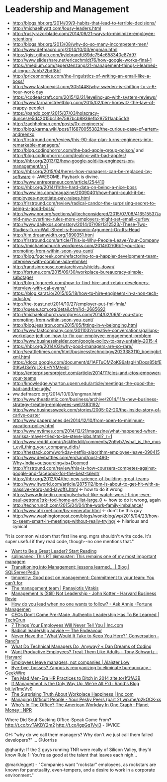 # Leadership and Management

* http://blogs.hbr.org/2014/09/9-habits-that-lead-to-terrible-decisions/
* http://michaelhyatt.com/lousy-leaders.html
* http://rustyrazorblade.com/2014/09/21-ways-to-minimize-employee-retention/
* http://blogs.hbr.org/2013/08/why-do-so-many-incompetent-men/
* http://www.defmacro.org/2014/10/03/engman.html
* https://gist.github.com/kylebrandt/89dc754c658340e87d97
* http://www.slideshare.net/ericschmidt76/how-google-works-final-1
* https://medium.com/@gerstenzang/21-management-things-i-learned-at-imgur-7abb72bdf8bf
* http://priceonomics.com/the-linguistics-of-writing-an-email-like-a-boss/
* http://www.fastcoexist.com/3051448/why-sweden-is-shifting-to-a-6-hour-work-day
* https://codeascraft.com/2015/12/21/leveling-up-with-system-reviews/
* http://www.farnamstreetblog.com/2015/02/ben-horowitz-the-law-of-crappy-people/
* https://pando.com/2015/07/03/holacracy-dunces/e5d42015bc13e7597bcb8936efb287511aab5cfd/
* http://zachholman.com/posts/0x-engineers/
* http://blog.karma.wiki/post/116870055382/the-curious-case-of-artem-andreenko
* http://firstround.com/review/this-90-day-plan-turns-engineers-into-remarkable-managers/
* http://blog.codinghorror.com/the-bad-apple-group-poison/ and http://blog.codinghorror.com/dealing-with-bad-apples/
* https://hbr.org/2013/12/how-google-sold-its-engineers-on-management/ar/1
* https://hbr.org/2015/04/heres-how-managers-can-be-replaced-by-software <- AWESOME. Payback is divine.
* http://www.entrepreneur.com/article/254410
* https://hbr.org/2014/11/the-hard-data-on-being-a-nice-boss
* http://www.inc.com/magazine/20090401/how-hard-could-it-be-employees-negotiate-pay-raises.html
* http://firstround.com/review/radical-candor-the-surprising-secret-to-being-a-good-boss/
* http://www.npr.org/sections/alltechconsidered/2015/07/08/416515537/amid-new-overtime-rules-more-employers-might-set-email-curfew
* http://www.dailykos.com/story/2014/07/08/1312523/-These-Two-Studies-Turn-Wall-Street-s-Economic-Argument-On-Its-Head
* http://tim.dreamwidth.org/1890351.html
* http://firstround.com/article/This-is-Why-People-Leave-Your-Company
* https://michaelochurch.wordpress.com/2014/02/06/if-you-stop-promoting-from-within-soon-you-cant/
* http://blog.fogcreek.com/refactoring-to-a-happier-development-team-interview-with-coraline-ada-ehmke/
* http://randsinrepose.com/archives/shields-down/
* http://fortune.com/2015/09/30/workplace-bureaucracy-simple-sabotage/
* http://blog.fogcreek.com/how-to-find-hire-and-retain-developers-interview-with-cal-evans/
* https://blog.karat.io/2015/05/18/how-to-hire-engineers-in-a-non-tech-industry/
* http://the-toast.net/2014/10/27/employer-put-fml-fmla/
* http://queue.acm.org/detail.cfm?id=2685692
* http://michaelochurch.wordpress.com/2014/02/06/if-you-stop-promoting-from-within-soon-you-cant/
* http://blog.jessitron.com/2015/05/fitting-in-v-belonging.html
* http://www.fastcompany.com/3011032/creative-conversations/gallups-workplace-jedi-on-how-to-fix-our-employee-engagement-problem
* http://www.businessinsider.com/google-policy-to-pay-unfairly-2015-4
* https://hbr.org/2014/03/why-good-managers-are-so-rare/
* http://seattletimes.com/html/businesstechnology/2023383110_boeingbrtxml.html
* https://docs.google.com/document/d/1AFTuOMZoK96afsgHhDoxs85bfE0tKwUSeYgLX-bHYYM/edit
* https://enterprisersproject.com/article/2014/11/cios-and-ctos-empower-your-teams
* http://knowledge.wharton.upenn.edu/article/meetings-the-good-the-bad-and-the-ugly/
* ww.defmacro.org/2014/10/03/engman.html
* http://www.theatlantic.com/business/archive/2014/11/a-new-business-strategy-treating-employees-well/383192/
* http://www.businessweek.com/stories/2005-02-20/the-inside-story-of-carlys-ouster
* http://www.paperplanes.de/2014/12/10/from-open-to-minimum-vacation-policy.html
* http://www.nytimes.com/2014/12/21/magazine/what-happened-when-marissa-mayer-tried-to-be-steve-jobs.html?_r=1
* http://www.reddit.com/r/AskReddit/comments/2q9yb7/what_is_the_most_evil_thing_your_company_didis/
* http://thestack.com/workday-netflix-algorithm-employee-leave-090415
* http://www.devbattles.com/en/sand/post-490-Why+India+outsourcing+is+Doomed
* http://firstround.com/review/this-is-how-coursera-competes-against-google-and-facebook-for-the-best-talent/
* https://hbr.org/2012/04/the-new-science-of-building-great-teams
* http://www.itworld.com/article/2875112/ibm-is-about-to-get-hit-with-a-massive-reorg-and-layoffs.html <- how to do it wrong
* https://www.linkedin.com/pulse/what-like-watch-worst-firing-ever-paul-petrone?trk=tod-home-art-list-large_0 <- how to do it wrong, again
* http://techcrunch.com/2015/04/04/the-work-family-imbalance/
* http://www.atrixnet.com/bs-generator.html <- don't be this guy
* http://www.washingtonpost.com/blogs/wonkblog/wp/2015/04/23/how-to-seem-smart-in-meetings-without-really-trying/ <- hilarious and cynical


"It is common wisdom that first line eng. mgrs shouldn't write code. It's super useful if they read code, though--no one mentions that."


<li><a href="http://lifehacker.com/5936493/want-to-be-a-great-leader-start-reading" time_added="1348860619" tags="hn">Want to Be a Great Leader? Start Reading</a></li>
<li><a href="http://t.co/YYHq3ykW" time_added="1351961289" tags="hn">sqlinsaneo: This RT @msuster: This remains one of my most important managem</a></li>
<li><a href="http://pulse.sqlserverpedia.com/blog/transitioning-into-management-lessons-learned/" time_added="1353428056" tags="hn,sql">Transitioning into Management; lessons learned… | Blog | SQLServerPedia</a></li>
<li><a href="http://t.co/3UIY8aIt" time_added="1355587666" tags="academia,brand,hn,important">timoreilly: Good post on management: Commitment to your team: You can't for</a></li>
<li><a href="http://vitakis.com/2013/01/06/the-management-team/" time_added="1357502149" tags="hn,important">The management team | Panayiotis Vitakis</a></li>
<li><a href="http://blogs.hbr.org/kotter/2013/01/management-is-still-not-leadership.html" time_added="1357980566" tags="academia,hn">Management Is (Still) Not Leadership - John Kotter - Harvard Business Revie</a></li>
<li><a href="http://management.fortune.cnn.com/2013/01/10/leadership-change-resistance/?iid=HP_LN" time_added="1357848500" tags="academia,brand,hn,important,side biz">How do you lead when no one wants to follow? - Ask Annie -Fortune Managemen</a></li>
<li><a href="http://techcrunch.com/2012/12/01/the-path-to-a-culture-of-success-is-paved-with-authentic-leadership/" time_added="1354409560" tags="hn">CEOs Don’t Come Pre-Made, Authentic Leadership Has To Be Learned | TechCrun</a></li>
<li><a href="http://www.inc.com/jeff-haden/what-your-employees-are-really-thinking.html" time_added="1354735709" tags="brand">7 Things Your Employees Will Never Tell You | Inc.com</a></li>
<li><a href="http://www.johndcook.com/blog/2012/11/05/radical-leadership/" time_added="1352146790" tags="hn">Radical leadership advice — The Endeavour</a></li>
<li><a href="http://moz.com/rand/never-have-the-what-would-it-take-to-keep-you-here-conversation/" time_added="1356816736" tags="hn,important">Never Have the "What Would It Take to Keep You Here?" Conversation - Rand's</a></li>
<li><a href="http://dandreamsofcoding.com/2013/01/22/what-do-technical-managers-do-anyway/" time_added="1358862892" tags="hn">What Do Technical Managers Do, Anyway? « Dan Dreams of Coding</a></li>
<li><a href="http://blogs.hbr.org/schwartz/2013/03/treat-employees-with-trust.html" time_added="1363237204" tags="brand,hiring/firing,hn">Want Productive Employees? Treat Them Like Adults - Tony Schwartz - Harvard</a></li>
<li><a href="http://www.alaisterlow.com/employees-leave-managers-not-companies/" time_added="1360167293" tags="brand,hiring/firing,hn">Employees leave managers, not companies | Alaister Low</a></li>
<li><a href="http://www.geekwire.com/2013/byebye-bosses-zappos-reorganizing-eliminate-bureaucracy/" time_added="1388515147" tags="">Bye-bye, bosses? Zappos is reorganizing to eliminate bureaucracy - GeekWire</a></li>
<li><a href="http://zite.to/1f3fA3B" time_added="1390752034" tags="">Ten Mad Men-Era HR Practices to Ditch in 2014 zite.to/1f3fA3B</a></li>
<li><a href="http://bit.ly/1meVv01" time_added="1399901950" tags="">If Management is the Only Way Up, We're All F'd : Rand's Blog bit.ly/1meVv0</a></li>
<li><a href="http://www.inc.com/geoffrey-james/the-surprising-truth-about-workplace-happiness.html?cid=home1" time_added="1389709340" tags="">The Surprising Truth About Workplace Happiness | Inc.com</a></li>
<li><a href="http://wp.me/p2kOCK-xs" time_added="1364790340" tags="to_read">Managing Difficult People - Your Pesky Peers (part 2) wp.me/p2kOCK-xs</a></li>
<li><a href="http://www.npr.org/blogs/money/2014/08/27/343415569/whos-in-the-office-the-american-workday-in-one-graph" time_added="1409205769" tags="">Who's In The Office? The American Workday In One Graph : Planet Money : NPR</a></li>


Where Did Soul-Sucking Office-Speak Come From? http://t.co/xvTAKBY2m2 http://t.co/lgpGq1Vyi3 - @VICE

OH: "why do we call them managers? Why don't we just call them failed developers?" ... @Jorriss

@qhardy: If the 2 guys running TNR were really of Silicon Valley, they'd know Rule 1: You're as good at the talent that leaves each nigh…

@markleggett - "Companies want "rockstar" employees, as rockstars are known for punctuality, even-tempers, and a desire to work in a corporate environment."




